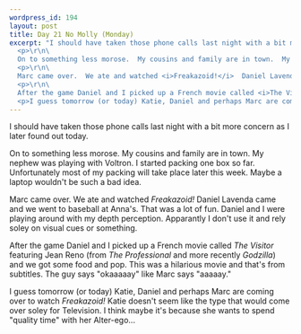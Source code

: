 ```yaml
--- 
wordpress_id: 194
layout: post
title: Day 21 No Molly (Monday)
excerpt: "I should have taken those phone calls last night with a bit more concern as I later found out today.\r\n\
  <p>\r\n\
  On to something less morose.  My cousins and family are in town.  My nephew was playing with Voltron.  I started packing one box so far.  Unfortunately most of my packing will take place later this week.  Maybe a laptop wouldn't be such a bad idea.\r\n\
  <p>\r\n\
  Marc came over.  We ate and watched <i>Freakazoid!</i>  Daniel Lavenda came and we went to baseball at Anna's.  That was a lot of fun.  Daniel and I were playing around with my depth perception.  Apparantly I don't use it and rely soley on visual cues or something.\r\n\
  <p>\r\n\
  After the game Daniel and I picked up a French movie called <i>The Visitor</i> featuring Jean Reno (from <i>The Professional</i> and more recently <i>Godzilla</i>) and we got some food and pop.  This was a hilarious movie and that's from subtitles.  The guy says \"okaaaaay\" like Marc says \"aaaaay.\"\r\n\
  <p>I guess tomorrow (or today) Katie, Daniel and perhaps Marc are coming over to watch <i>Freakazoid!</i>  Katie doesn't seem like the type that would come over soley for Television.  I think maybe it's because she wants to spend \"quality time\" with her Alter-ego... "
---
```

I should have taken those phone calls last night with a bit more concern as I later found out today.
<p>
On to something less morose.  My cousins and family are in town.  My nephew was playing with Voltron.  I started packing one box so far.  Unfortunately most of my packing will take place later this week.  Maybe a laptop wouldn't be such a bad idea.
<p>
Marc came over.  We ate and watched <i>Freakazoid!</i>  Daniel Lavenda came and we went to baseball at Anna's.  That was a lot of fun.  Daniel and I were playing around with my depth perception.  Apparantly I don't use it and rely soley on visual cues or something.
<p>
After the game Daniel and I picked up a French movie called <i>The Visitor</i> featuring Jean Reno (from <i>The Professional</i> and more recently <i>Godzilla</i>) and we got some food and pop.  This was a hilarious movie and that's from subtitles.  The guy says "okaaaaay" like Marc says "aaaaay."
<p>I guess tomorrow (or today) Katie, Daniel and perhaps Marc are coming over to watch <i>Freakazoid!</i>  Katie doesn't seem like the type that would come over soley for Television.  I think maybe it's because she wants to spend "quality time" with her Alter-ego... 
